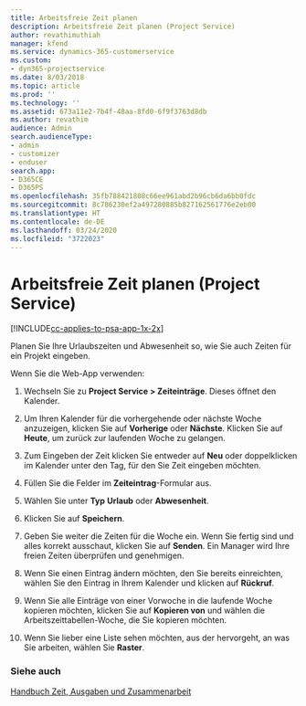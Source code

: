 ```yaml
---
title: Arbeitsfreie Zeit planen
description: Arbeitsfreie Zeit planen (Project Service)
author: revathimuthiah
manager: kfend
ms.service: dynamics-365-customerservice
ms.custom:
- dyn365-projectservice
ms.date: 8/03/2018
ms.topic: article
ms.prod: ''
ms.technology: ''
ms.assetid: 673a11e2-7b4f-48aa-8fd0-6f9f3763d8db
ms.author: revathim
audience: Admin
search.audienceType:
- admin
- customizer
- enduser
search.app:
- D365CE
- D365PS
ms.openlocfilehash: 35fb788421808c66ee961abd2b96cb6da6bb0fdc
ms.sourcegitcommit: 8c786230ef2a497280885b827162561776e2eb00
ms.translationtype: HT
ms.contentlocale: de-DE
ms.lasthandoff: 03/24/2020
ms.locfileid: "3722023"
---
```

# <a name="schedule-time-off-project-service"></a>Arbeitsfreie Zeit planen (Project Service)

[!INCLUDE[cc-applies-to-psa-app-1x-2x](../includes/cc-applies-to-psa-app-1x-2x.md)]

Planen Sie Ihre Urlaubszeiten und Abwesenheit so, wie Sie auch Zeiten für ein Projekt eingeben.  
  
 Wenn Sie die Web-App verwenden:  
  
1.  Wechseln Sie zu **Project Service > Zeiteinträge**. Dieses öffnet den Kalender.  
  
2.  Um Ihren Kalender für die vorhergehende oder nächste Woche anzuzeigen, klicken Sie auf **Vorherige** oder **Nächste**. Klicken Sie auf **Heute**, um zurück zur laufenden Woche zu gelangen.  
  
3.  Zum Eingeben der Zeit klicken Sie entweder auf **Neu** oder doppelklicken im Kalender unter den Tag, für den Sie Zeit eingeben möchten.  
  
4.  Füllen Sie die Felder im **Zeiteintrag**-Formular aus.  
  
5.  Wählen Sie unter **Typ** **Urlaub** oder **Abwesenheit**.  
  
6.  Klicken Sie auf **Speichern**.  
  
7.  Geben Sie weiter die Zeiten für die Woche ein. Wenn Sie fertig sind und alles korrekt ausschaut, klicken Sie auf **Senden**. Ein Manager wird Ihre freien Zeiten überprüfen und genehmigen.  
  
8.  Wenn Sie einen Eintrag ändern möchten, den Sie bereits einreichten, wählen Sie den Eintrag in Ihrem Kalender und klicken auf **Rückruf**.  
  
9. Wenn Sie alle Einträge von einer Vorwoche in die laufende Woche kopieren möchten, klicken Sie auf **Kopieren von** und wählen die Arbeitszeittabellen-Woche, die Sie kopieren möchten.  
  
10. Wenn Sie lieber eine Liste sehen möchten, aus der hervorgeht, an was Sie arbeiten, wählen Sie **Raster**.  
  
### <a name="see-also"></a>Siehe auch  
 [Handbuch Zeit, Ausgaben und Zusammenarbeit](../project-service/time-expense-collaboration-guide.md)
